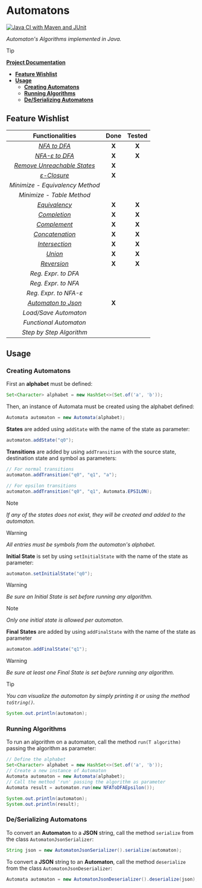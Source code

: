 # Automatons
[![Java CI with Maven and JUnit](https://github.com/Lcs002/Automatons/actions/workflows/maven.yml/badge.svg?branch=master)](https://github.com/Lcs002/Automatons/actions/workflows/maven.yml)

_Automaton's Algorithms implemented in Java._

> [!TIP]
> **[Project Documentation](https://lcs002.github.io/Automatons/)**

- **[Feature Wishlist](#feature-wishlist)**
- **[Usage](#usage)**
  - **[Creating Automatons](#creating-automatons)**
  - **[Running Algorithms](#running-algorithms)**
  - **[De/Serializing Automatons](#deserializing-automatons)**

## Feature Wishlist

|                                            **Functionalities**                                            | **Done** | **Tested** |
|:---------------------------------------------------------------------------------------------------------:|:--------:|:----------:|
|                 _[NFA to DFA](src/main/java/com/lvum/automaton/algorithms/NFAToDFA.java)_                 |  **X**   |   **X**    |
|            _[NFA-ε to DFA](src/main/java/com/lvum/automaton/algorithms/NFAToDFAEpsilon.java)_             |  **X**   |   **X**    |
| _[Remove Unreachable States](src/main/java/com/lvum/automaton/algorithms/utility/RemoveUnreachable.java)_ |  **X**   |            |
|         _[ε-Closure](src/main/java/com/lvum/automaton/algorithms/utility/GetEpsilonClosure.java)_         |  **X**   |            |
|                                      _Minimize - Equivalency Method_                                      |          |            |
|                                         _Minimize - Table Method_                                         |          |            |
|               _[Equivalency](src/main/java/com/lvum/automaton/algorithms/Equivalency.java)_               |  **X**   |   **X**    |
|                 _[Completion](src/main/java/com/lvum/automaton/algorithms/Complete.java)_                 |  **X**   |   **X**    |
|          _[Complement](src/main/java/com/lvum/automaton/algorithms/properties/Complement.java)_           |  **X**   |   **X**    |
|       _[Concatenation](src/main/java/com/lvum/automaton/algorithms/properties/Concatenation.java)_        |  **X**   |   **X**    |
|        _[Intersection](src/main/java/com/lvum/automaton/algorithms/properties/Intersection.java)_         |  **X**   |   **X**    |
|               _[Union](src/main/java/com/lvum/automaton/algorithms/properties/Union.java)_                |  **X**   |   **X**    |
|           _[Reversion](src/main/java/com/lvum/automaton/algorithms/properties/Reversion.java)_            |  **X**   |   **X**    |
|                                            _Reg. Expr. to DFA_                                            |          |            |
|                                            _Reg. Expr. to NFA_                                            |          |            |
|                                           _Reg. Expr. to NFA-ε_                                           |          |            |
|                  _[Automaton to Json](src/main/java/com/lvum/automaton/serialize/json)_                   |  **X**   |            |
|                                           _Load/Save Automaton_                                           |          |            |
|                                          _Functional Automaton_                                           |          |            |
|                                         _Step by Step Algorithm_                                          |          |            |
## Usage
### Creating Automatons
First an **alphabet** must be defined:
```java
Set<Character> alphabet = new HashSet<>(Set.of('a', 'b'));
```

Then, an instance of Automata must be created using the alphabet defined:
```java
Automata automaton = new Automata(alphabet);
```

**States** are added using `addState` with the name of the state as parameter:
```java
automaton.addState("q0");
```

**Transitions** are added by using `addTransition` with the source state, destination state and symbol as parameters:
```java
// For normal transitions
automaton.addTransition("q0", "q1", "a");

// For epsilon transitions
automaton.addTransition("q0", "q1", Automata.EPSILON);
```

> [!NOTE]
> _If any of the states does not exist, they will be created and added to the automaton._

> [!WARNING] 
> _All entries must be symbols from the automaton's alphabet._

**Initial State** is set by using `setInitialState` with the name of the state as parameter:
```java
automaton.setInitialState("q0");
```

> [!WARNING]
> _Be sure an Initial State is set before running any algorithm._

> [!NOTE] 
> _Only one initial state is allowed per automaton._

**Final States** are added by using `addFinalState` with the name of the state as parameter
```java
automaton.addFinalState("q1");
```

> [!WARNING]
> _Be sure at least one Final State is set before running any algorithm._

> [!TIP]
> _You can visualize the automaton by simply printing it or using the method `toString()`._
> ```java
> System.out.println(automaton);
> ```

### Running Algorithms
To run an algorithm on a automaton, call the method `run(T algorithm)` passing the algorithm as parameter:
```java
// Define the alphabet
Set<Character> alphabet = new HashSet<>(Set.of('a', 'b'));
// Create a new instance of Automaton
Automata automaton = new Automata(alphabet);
// Call the method 'run' passing the algorithm as parameter
Automata result = automaton.run(new NFAToDFAEpsilon());

System.out.println(automaton);
System.out.println(result);
```

### De/Serializing Automatons
To convert an **Automaton** to a **JSON** string, call the method `serialize` from the class `AutomatonJsonSerializer`:
```java
String json = new AutomatonJsonSerializer().serialize(automaton);
```
To convert a **JSON** string to an **Automaton**, call the method `deserialize` from the class `AutomatonJsonDeserializer`:
```java
Automata automaton = new AutomatonJsonDeserializer().deserialize(json);
```